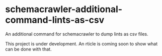 # schemacrawler-additional-command-lints-as-csv
An additional command for schemacrawler to dump lints as csv files.

This project is under development. An rticle is coming soon
to show what can be done with that.
